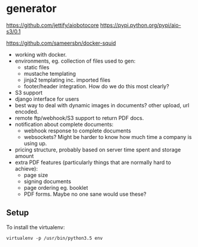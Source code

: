 # generator


https://github.com/jettify/aiobotocore
https://pypi.python.org/pypi/aio-s3/0.1

https://github.com/sameersbn/docker-squid

* working with docker.
* environments, eg. collection of files used to gen:
  * static files
  * mustache templating
  * jinja2 templating inc. imported files
  * footer/header integration. How do we do this most clearly?
* S3 support
* django interface for users
* best way to deal with dynamic images in documents? other upload, url encoded.
* remote ftp/webhook/S3 support to return PDF docs.
* notification about complete documents:
  * webhook response to complete documents
  * websockets? Might be harder to know how much time a company is using up.
* pricing structure, probably based on server time spent and storage amount
* extra PDF features (particularly things that are normally hard to achieve):
  * page size
  * signing documents
  * page ordering eg. booklet
  * PDF forms. Maybe no one sane would use these?


## Setup

To install the virtualenv:

    virtualenv -p /usr/bin/python3.5 env

